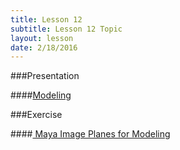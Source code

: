 ```yaml
---
title: Lesson 12
subtitle: Lesson 12 Topic
layout: lesson
date: 2/18/2016
---
```


###Presentation

####<a href="/3d-digital-art-and-design--oer/presentations/modeling.html"><span class="exercise-title">Modeling</span></a>

###Exercise

####<a href="/3d-digital-art-and-design--oer/exercises/maya-image-planes-for-modeling/maya-image-planes-for-modeling.html"><span class="exercise-title"> Maya Image Planes for Modeling</span></a>